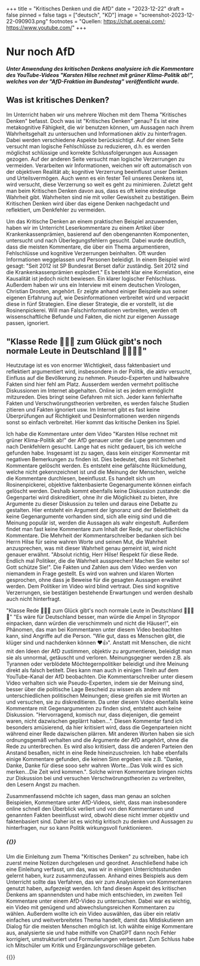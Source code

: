 +++
title = "Kritisches Denken und die AfD"
date = "2023-12-22"
draft = false
pinned = false
tags = ["deutsch", "KD"]
image = "screenshot-2023-12-22-090903.png"
footnotes = "Quellen: https://chat.openai.com/; https://www.youtube.com/"
+++
# Nur noch AfD

##### Unter Anwendung des kritischen Denkens analysiere ich die Kommentare des YouTube-Videos "Karsten Hilse rechnet mit grüner Klima-Politik ab!", welches von der "AfD-Fraktion im Bundestag" veröffentlicht wurde.

## Was ist kritisches Denken?

Im Unterricht haben wir uns mehrere Wochen mit dem Thema "Kritisches Denken" befasst. Doch was ist "Kritisches Denken" genau? Es ist eine metakognitive Fähigkeit, die wir benutzen können, um Aussagen nach ihrem Wahrheitsgehalt zu untersuchen und Informationen aktiv zu hinterfragen. Dabei werden verschiedene Aspekte berücksichtigt. Auf der einen Seite versucht man logische Fehlschlüsse zu reduzieren, d.h. es werden möglichst schlüssige und korrekte Schlussfolgerungen aus Aussagen gezogen. Auf der anderen Seite versucht man logische Verzerrungen zu vermeiden. Verarbeiten wir Informationen, weichen wir oft automatisch von der objektiven Realität ab; kognitive Verzerrung beeinflusst unser Denken und Urteilsvermögen. Auch wenn es ein fester Teil unseres Denkens ist, wird versucht, diese Verzerrung so weit es geht zu minimieren. Zuletzt geht man beim Kritischen Denken davon aus, dass es oft keine eindeutige Wahrheit gibt. Wahrheiten sind nie mit voller Gewissheit zu bestätigen. Beim Kritischen Denken wird über das eigene Denken nachgedacht und reflektiert, um Denkfehler zu vermeiden.

Um das Kritische Denken an einem praktischen Beispiel anzuwenden, haben wir im Unterricht Leserkommentare zu einem Artikel über Krankenkassenprämien, basierend auf den obengenannten Komponenten, untersucht und nach Überlegungsfehlern gesucht. Dabei wurde deutlich, dass die meisten Kommentare, die über ein Thema argumentieren, Fehlschlüsse und kognitive Verzerrungen beinhalten. Oft wurden Informationen weggelassen und Personen beleidigt. In einem Beispiel wird gesagt: "Seit 2012 ist SP Bundesrat Berset dafür zuständig. Seit 2012 sind die Krankenkassenprämien explodiert." Es besteht klar eine Korrelation, eine Kausalität ist jedoch nicht bewiesen. Ein klarer logischer Fehlschluss. Außerdem haben wir uns ein Interview mit einem deutschen Virologen, Christian Drosten, angehört. Er zeigte anhand einiger Beispiele aus seiner eigenen Erfahrung auf, wie Desinformationen verbreitet wird und verpackt diese in fünf Strategien. Eine dieser Strategie, die er vorstellt, ist die Rosinenpickerei. Will man Falschinformationen verbreiten, werden oft wissenschaftliche Befunde und Fakten, die nicht zur eigenen Aussage passen, ignoriert.

## "Klasse Rede 💙💙💙 zum Glück gibt's noch normale Leute in Deutschland 💙💙💙💙"

Heutzutage ist es von enormer Wichtigkeit, dass faktenbasiert und reflektiert argumentiert wird, insbesondere in der Politik, die aktiv versucht, Einfluss auf die Bevölkerung zu nehmen. Pseudo-Experten und halbwahre Fakten sind hier fehl am Platz. Ausserdem werden vermehrt politische Diskussionen im Internet abgehalten. Online ist es jedem ermöglicht mitzureden. Dies bringt seine Gefahren mit sich. Jeder kann fehlerhafte Fakten und Verschwörungstheorien verbreiten, es werden falsche Studien zitieren und Fakten ignoriert usw. Im Internet gibt es fast keine Überprüfungen auf Richtigkeit und Desinformationen werden nirgends sonst so einfach verbreitet. Hier kommt das kritische Denken ins Spiel.

Ich habe die Kommentare unter dem Video "Karsten Hilse rechnet mit grüner Klima-Politik ab!" der AfD genauer unter die Lupe genommen und nach Denkfehlern gesucht. Lange hat es nicht gedauert, bis ich welche gefunden habe. Insgesamt ist zu sagen, dass kein einziger Kommentar mit negativen Bemerkungen zu finden ist. Dies bedeutet, dass mit Sicherheit Kommentare gelöscht werden. Es entsteht eine gefälschte Rückmeldung, welche nicht gekennzeichnet ist und die Meinung der Menschen, welche die Kommentare durchlesen, beeinflusst. Es handelt sich um Rosinenpickerei, objektive faktenbasierte Gegenargumente können einfach gelöscht werden. Deshalb kommt ebenfalls keine Diskussion zustande: die Gegenpartei wird diskreditiert, ohne ihr die Möglichkeit zu bieten, ihre Argumente zu dieser Diskussion zu teilen und daraus eine Debatte zu gestalten. Hier entsteht ein Argument der Ignoranz und der Beliebtheit: da keine Gegenargumente vorhanden sind, sich alle einig sind und die Meinung populär ist, werden die Aussagen als wahr eingestuft. Außerdem findet man fast keine Kommentare zum Inhalt der Rede, nur oberflächliche Kommentare. Die Mehrheit der Kommentarschreiber bedanken sich bei Herrn Hilse für seine wahren Worte und seinen Mut, die Wahrheit anzusprechen, was mit dieser Wahrheit genau gemeint ist, wird nicht genauer erwähnt. "Absolut richtig, Herr Hilse! Respekt für diese Rede. Endlich mal Politiker, die die Wahrheit aussprechen! Machen Sie weiter so! Gott schütze Sie!". Die Fakten und Zahlen aus dem Video werden von niemandem in Frage gestellt. Es wird von wahren und klaren Worten gesprochen, ohne dass je Beweise für die gesagten Aussagen erwähnt werden. Dem Politiker im Video wird blind vertraut. Dies sind kognitive Verzerrungen, sie bestätigen bestehende Erwartungen und werden deshalb auch nicht hinterfragt.

"Klasse Rede 💙💙💙 zum Glück gibt's noch normale Leute in Deutschland 💙💙💙💙" "Es wäre für Deutschland besser, man würde die Ampel in Styropor einpacken, dann würden die verschimmeln und nicht die Häuser!", ein Phänomen, das man bei Kommentaren unter diesem Video beobachten kann, sind Angriffe auf die Person. "Wie gut, dass es Menschen gibt, die klüger sind und nachdenken können ❤👍". Anstatt mit Menschen, die nicht mit den Ideen der AfD zustimmen, objektiv zu argumentieren, beleidigt man sie als unnormal, getäuscht und verloren. Meinungsgegner werden z.B. als Tyrannen oder verblödete Möchtegernpolitiker beleidigt und ihre Meinung direkt als falsch betitelt. Dies kann man auch in einigen Titeln auf dem YouTube-Kanal der AfD beobachten. Die Kommentarschreiber unter diesem Video verhalten sich wie Pseudo-Experten, indem sie der Meinung sind, besser über die politische Lage Bescheid zu wissen als andere mit unterschiedlichen politischen Meinungen; diese greifen sie mit Worten an und versuchen, sie zu diskreditieren. Da unter diesem Video ebenfalls keine Kommentare mit Gegenargumenten zu finden sind, entsteht auch keine Diskussion. "Hervorragend, komisch nur, dass diejenigen, die gemeint waren, nicht dazwischen geplärrt haben…". Diesen Kommentar fand ich besonders amüsierend, da hier kritisiert wird, dass die Gegenparteien nicht während einer Rede dazwischen plärren. Mit anderen Worten haben sie sich ordnungsgemäß verhalten und die Argumente der AfD angehört, ohne die Rede zu unterbrechen. Es wird also kritisiert, dass die anderen Parteien den Anstand besaßen, nicht in eine Rede hineinzuschreien. Ich habe ebenfalls einige Kommentare gefunden, die keinen Sinn ergeben wie z.B. "Danke, Danke, Danke für diese sooo sehr wahren Worte...Das Volk wird es sich merken...Die Zeit wird kommen.". Solche wirren Kommentare bringen nichts zur Diskussion bei und versuchen Verschwörungstheorien zu verbreiten, den Lesern Angst zu machen.

Zusammenfassend möchte ich sagen, dass man genau an solchen Beispielen, Kommentare unter AfD-Videos, sieht, dass man insbesondere online schnell den Überblick verliert und von den Kommentaren und genannten Fakten beeinflusst wird, obwohl diese nicht immer objektiv und faktenbasiert sind. Daher ist es wichtig kritisch zu denken und Aussagen zu hinterfragen, nur so kann Politik wirkungsvoll funktionieren.

##### {{<box title="Der Schreibprozess">}}

Um die Einleitung zum Thema "Kritisches Denken" zu schreiben, habe ich zuerst meine Notizen durchgelesen und geordnet. Anschließend habe ich eine Einleitung verfasst, um das, was wir in einigen Unterrichtsstunden gelernt haben, kurz zusammenzufassen. Anhand eines Beispiels aus dem Unterricht sollte das Verfahren, das wir zum Analysieren von Kommentaren genutzt haben, aufgezeigt werden. Ich fand diesen Aspekt des kritischen Denkens am spannendsten und habe mich entschieden, im zweiten Teil Kommentare unter einem AfD-Video zu untersuchen. Dabei war es wichtig, ein Video mit genügend und abwechslungsreichen Kommentaren zu wählen. Außerdem wollte ich ein Video auswählen, das über ein relativ einfaches und weitverbreitetes Thema handelt, damit das Mitdiskutieren am Dialog für die meisten Menschen möglich ist. Ich wählte einige Kommentare aus, analysierte sie und habe mithilfe von ChatGPT dann noch Fehler korrigiert, umstrukturiert und Formulierungen verbessert. Zum Schluss habe ich Mitschüler um Kritik und Ergänzungsvorschläge gebeten.

{{</box>}}
